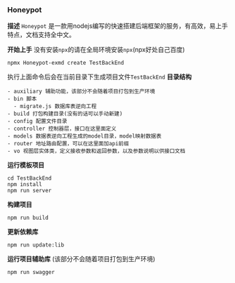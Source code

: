 ### Honeypot
**描述**
```Honeypot``` 是一款用nodejs编写的快速搭建后端框架的服务，有高效，易上手特点，文档支持全中文。

**开始上手**
没有安装```npx```的请在全局环境安装```npx```(npx好处自己百度)
```
npmx Honeypot-exmd create TestBackEnd
```
执行上面命令后会在当前目录下生成项目文件```TestBackEnd```
**目录结构**
```
- auxiliary 辅助功能，该部分不会随着项目打包到生产环境
- bin 脚本
  - migrate.js 数据库表逆向工程
- build 打包构建目录(没有的话可以手动新建)
- config 配置文件目录
- controller 控制器层，接口在这里面定义
- models 数据表逆向工程生成的model目录，model映射数据表
- router 地址路由配置，可以在这里面加api前缀
- vo 视图层实体类，定义接收参数和返回参数，以及参数说明以供接口文档
```
**运行模板项目**
```
cd TestBackEnd
npm install
npm run server
```

**构建项目**
```
npm run build
```

**更新依赖库**
```
npm run update:lib
```

**运行项目辅助库**
(该部分不会随着项目打包到生产环境)
```
npm run swagger
```